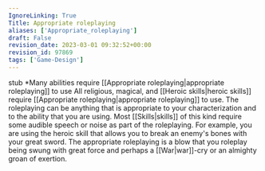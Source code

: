 ```yaml
---
IgnoreLinking: True
Title: Appropriate roleplaying
aliases: ['Appropriate_roleplaying']
draft: False
revision_date: 2023-03-01 09:32:52+00:00
revision_id: 97869
tags: ['Game-Design']
---
```


stub
*Many abilities require [[Appropriate roleplaying|appropriate roleplaying]] to use
All religious, magical, and [[Heroic skills|heroic skills]] require [[Appropriate roleplaying|appropriate roleplaying]] to use. The roleplaying can be anything that is appropriate to your characterization and to the ability that you are using. Most [[Skills|skills]] of this kind require some audible speech or noise as part of the roleplaying.
For example, you are using the heroic skill that allows you to break an enemy's bones with your great sword. The appropriate roleplaying is a blow that you roleplay being swung with great force and perhaps a [[War|war]]-cry or an almighty groan of exertion.